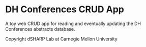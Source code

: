 # DH Conferences CRUD App

A toy web CRUD app for reading and eventually updating the DH Conferences abstracts database.

Copyright dSHARP Lab at Carnegie Mellon University
